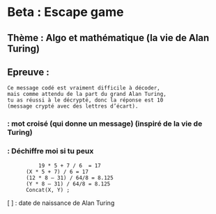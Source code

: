# Beta : Escape game

## Thème : Algo et mathématique (la vie de Alan Turing)

## Epreuve :
	Ce message codé est vraiment difficile à décoder, 
	mais comme attendu de la part du grand Alan Turing, 
	tu as réussi à le décrypté, donc la réponse est 10         
	(message crypté avec des lettres d’écart).

  ### : mot croisé (qui donne un message) (inspiré de la vie de Turing)
	
  
  ### : Déchiffre moi si tu peux
              19 * 5 + 7 / 6  = 17
	      (X * 5 + 7) / 6 = 17
	      (12 * 8 – 31) / 64/8 = 8.125
	      (Y * 8 – 31) / 64/8 = 8.125
	      Concat(X, Y) ;
	
  [ ] : date de naissance de Alan Turing
  
  
  
